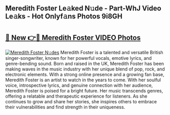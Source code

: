 ## Meredith Foster Le𝚊ked N𝚞de - Part-WhJ Video Le𝚊ks - Hot Onlyf𝚊ns Photos 9i8GH

# <h2><a href="http://ac26234.deff.icu/?id=Meredith+Foster">🔗 New 👉🔴 Meredith Foster VIDEO Photos</a></h2>

[![Meredith Foster N𝚞des](https://i.imgur.com/rIISA9y.gif)](http://ac26234.deff.icu/?id=Meredith+Foster)
Meredith Foster is a talented and versatile British singer-songwriter, known for her powerful vocals, emotive lyrics, and genre-bending sound. Born and raised in the UK, Meredith Foster has been making waves in the music industry with her unique blend of pop, rock, and electronic elements. With a strong online presence and a growing fan base, Meredith Foster is an artist to watch in the years to come. With her soulful voice, introspective lyrics, and genuine connection with her audience, Meredith Foster is poised for a bright future. Her music transcends genres, offering a relatable and therapeutic experience for listeners. As she continues to grow and share her stories, she inspires others to embrace their vulnerabilities and find strength in their uniqueness.
